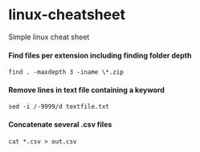 # linux-cheatsheet
Simple linux cheat sheet

#### Find files per extension including finding folder depth
```
find . -maxdepth 3 -iname \*.zip
```

#### Remove lines in text file containing a keyword
```
sed -i /-9999/d textfile.txt
```

#### Concatenate several .csv files
```
cat *.csv > out.csv
```
